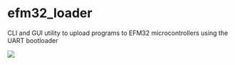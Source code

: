 # efm32_loader
CLI and GUI utility to upload programs to EFM32 microcontrollers using the UART bootloader

![](https://github.com/cidadao/efm32_loader/blob/master/efm32_loader_winscr.png)
